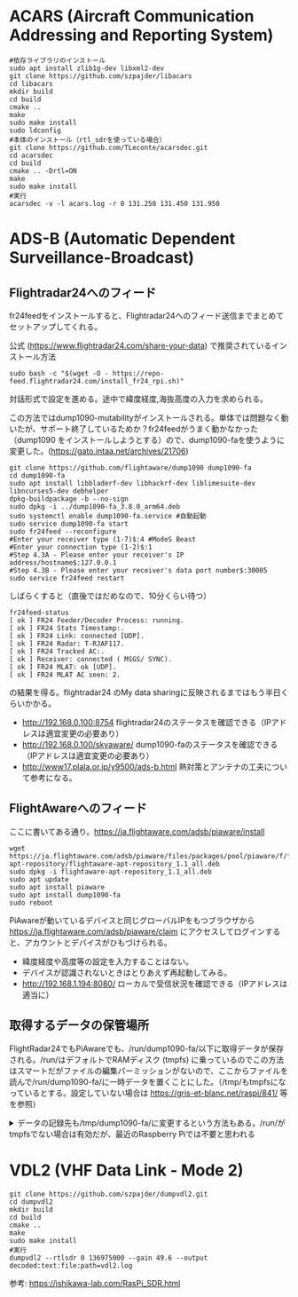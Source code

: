 # ACARS (Aircraft Communication Addressing and Reporting System)
```
#依存ライブラリのインストール
sudo apt install zlib1g-dev libxml2-dev
git clone https://github.com/szpajder/libacars
cd libacars
mkdir build
cd build
cmake ..
make
sudo make install
sudo ldconfig
#本体のインストール（rtl_sdrを使っている場合）
git clone https://github.com/TLeconte/acarsdec.git
cd acarsdec
cd build
cmake .. -Drtl=ON
make
sudo make install
#実行
acarsdec -v -l acars.log -r 0 131.250 131.450 131.950
```
# ADS-B (Automatic Dependent Surveillance-Broadcast)
## Flightradar24へのフィード
fr24feedをインストールすると、Flightradar24へのフィード送信までまとめてセットアップしてくれる。

公式 (https://www.flightradar24.com/share-your-data) で推奨されているインストール方法
```
sudo bash -c "$(wget -O - https://repo-feed.flightradar24.com/install_fr24_rpi.sh)"
```
対話形式で設定を進める。途中で緯度経度,海抜高度の入力を求められる。

この方法ではdump1090-mutabilityがインストールされる。単体では問題なく動いたが、サポート終了しているためか？fr24feedがうまく動かなかった（dump1090 をインストールしようとする）ので、dump1090-faを使うように変更した。(https://gato.intaa.net/archives/21706)
```
git clone https://github.com/flightaware/dump1090 dump1090-fa
cd dump1090-fa
sudo apt install libbladerf-dev libhackrf-dev liblimesuite-dev libncurses5-dev debhelper
dpkg-buildpackage -b --no-sign
sudo dpkg -i ../dump1090-fa_3.8.0_arm64.deb
sudo systemctl enable dump1090-fa.service #自動起動
sudo service dump1090-fa start
sudo fr24feed --reconfigure
#Enter your receiver type (1-7)$:4 #ModeS Beast
#Enter your connection type (1-2)$:1
#Step 4.3A - Please enter your receiver's IP address/hostname$:127.0.0.1
#Step 4.3B - Please enter your receiver's data port number$:30005
sudo service fr24feed restart
```
しばらくすると（直後ではだめなので、10分くらい待つ）
```
fr24feed-status
[ ok ] FR24 Feeder/Decoder Process: running.
[ ok ] FR24 Stats Timestamp:.
[ ok ] FR24 Link: connected [UDP].
[ ok ] FR24 Radar: T-RJAF117.
[ ok ] FR24 Tracked AC:.
[ ok ] Receiver: connected ( MSGS/ SYNC).
[ ok ] FR24 MLAT: ok [UDP].
[ ok ] FR24 MLAT AC seen: 2.
```
の結果を得る。flightradar24 のMy data sharingに反映されるまではもう半日くらいかかる。

- http://192.168.0.100:8754 flightradar24のステータスを確認できる（IPアドレスは適宜変更の必要あり）
- http://192.168.0.100/skyaware/ dump1090-faのステータスを確認できる（IPアドレスは適宜変更の必要あり）
- http://www17.plala.or.jp/y9500/ads-b.html 熱対策とアンテナの工夫について参考になる。

## FlightAwareへのフィード
ここに書いてある通り。https://ja.flightaware.com/adsb/piaware/install
```
wget https://ja.flightaware.com/adsb/piaware/files/packages/pool/piaware/f/flightaware-apt-repository/flightaware-apt-repository_1.1_all.deb
sudo dpkg -i flightaware-apt-repository_1.1_all.deb
sudo apt update
sudo apt install piaware
sudo apt install dump1090-fa
sudo reboot
```
PiAwareが動いているデバイスと同じグローバルIPをもつブラウザから https://ja.flightaware.com/adsb/piaware/claim にアクセスしてログインすると、アカウントとデバイスがひもづけられる。
- 緯度経度や高度等の設定を入力することはない。
- デバイスが認識されないときはとりあえず再起動してみる。
- http://192.168.1.194:8080/ ローカルで受信状況を確認できる（IPアドレスは適当に）

## 取得するデータの保管場所
FlightRadar24でもPiAwareでも、/run/dump1090-fa/以下に取得データが保存される。/run/はデフォルトでRAMディスク (tmpfs) に乗っているのでこの方法はスマートだがファイルの編集パーミッションがないので、ここからファイルを読んで/run/dump1090-fa/に一時データを置くことにした。（/tmp/もtmpfsになっているとする。設定していない場合は https://gris-et-blanc.net/raspi/841/ 等を参照）

<details><summary>データの記録先も/tmp/dump1090-fa/に変更するという方法もある。/run/がtmpfsでない場合は有効だが、最近のRaspberry Piでは不要と思われる</summary>
まず/lib/systemd/system/dump1090-fa.service を編集

```
#before
ExecStart=/usr/share/dump1090-fa/start-dump1090-fa --write-json %t/dump1090-fa
#after
ExecStartPre=/usr/bin/install -m 777 -o dump1090 -g nogroup -d /tmp/dump1090-fa
ExecStart=/usr/share/dump1090-fa/start-dump1090-fa --write-json /tmp/dump1090-fa
```
次に、Web表示にも反映させるため/etc/lighttpd/conf-available/89-skyaware.conf のなかの/run/dump1090-fa/をすべて/tmp/dump1090-fa/に書き換える（3か所くらい）。その後
```
sudo systemctl restart lighttpd
```
（dump1090-faも再起動が必要なはずだが、記憶にない）
</details>

# VDL2 (VHF Data Link - Mode 2)
```
git clone https://github.com/szpajder/dumpvdl2.git
cd dumpvdl2
mkdir build
cd build
cmake ..
make
sudo make install
#実行
dumpvdl2 --rtlsdr 0 136975000 --gain 49.6 --output decoded:text:file:path=vdl2.log
```

参考: https://ishikawa-lab.com/RasPi_SDR.html
